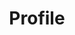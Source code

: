 ---
layout: piece
collection_: paintings
title: Profile
id: profile
media: Acrylic
dimensions: 6" x 9"
description: Painted with popsicle sticks on foam core.
price: $40
create_date: 2014
---